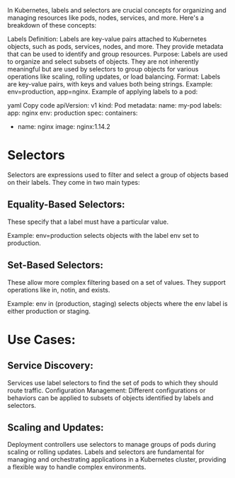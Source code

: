 
In Kubernetes, labels and selectors are crucial concepts for organizing and managing resources like pods, nodes, services, and more. Here's a breakdown of these concepts:

Labels
Definition: Labels are key-value pairs attached to Kubernetes objects, such as pods, services, nodes, and more. They provide metadata that can be used to identify and group resources.
Purpose: Labels are used to organize and select subsets of objects. They are not inherently meaningful but are used by selectors to group objects for various operations like scaling, rolling updates, or load balancing.
Format: Labels are key-value pairs, with keys and values both being strings. Example: env=production, app=nginx.
Example of applying labels to a pod:

yaml
Copy code
apiVersion: v1
kind: Pod
metadata:
  name: my-pod
  labels:
    app: nginx
    env: production
spec:
  containers:
  - name: nginx
    image: nginx:1.14.2
# Selectors
Selectors are expressions used to filter and select a group of objects based on their labels. They come in two main types:

## Equality-Based Selectors:
 These specify that a label must have a particular value.

Example: env=production selects objects with the label env set to production.
## Set-Based Selectors: 
These allow more complex filtering based on a set of values. They support operations like in, notin, and exists.

Example: env in (production, staging) selects objects where the env label is either production or staging.

# Use Cases:
## Service Discovery:
 Services use label selectors to find the set of pods to which they should route traffic.
Configuration Management: Different configurations or behaviors can be applied to subsets of objects identified by labels and selectors.
## Scaling and Updates: 
Deployment controllers use selectors to manage groups of pods during scaling or rolling updates.
Labels and selectors are fundamental for managing and orchestrating applications in a Kubernetes cluster, providing a flexible way to handle complex environments.
